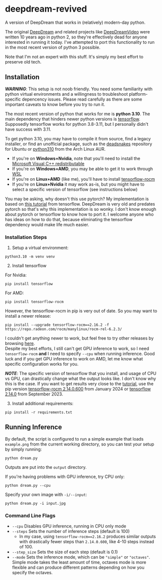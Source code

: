 # deepdream-revived
A version of DeepDream that works in (relatively) modern-day python.

The original [DeepDream](https://github.com/google/deepdream) and related projects like [DeepDreamVideo](https://github.com/graphific/DeepDreamVideo) were written 10 years ago in python 2, so they're effectively dead for anyone interested in running it today. I've attempted to port this functionality to run in the most recent version of python 3 possible.

Note that I'm not an expert with this stuff. It's simply my best effort to preserve old tech.

## Installation

***WARNING***: This setup is not noob friendly. You need some familiarity with python virtual environments and a willingness to troubleshoot platform-specific depencency issues. Please  read carefully as there are some important caveats to know before you try to run it.

The most recent version of python that works for me is **python 3.10**. The main dependency that hinders newer python versions is [tensorflow](https://www.tensorflow.org/install). Supposedly tensorflow works for python 3.8-3.11, but I personally didn't have success with 3.11.

To get python 3.10, you may have to compile it from source, find a legacy installer, or find an unofficial package, such as the [deadsnakes](https://linuxcapable.com/how-to-install-python-3-10-on-ubuntu-linux/) repository for Ubuntu or [python310](https://aur.archlinux.org/packages/python310) from the Arch Linux AUR.


- If you're on **Windows+Nvidia**, note that you'll need to install the [Microsoft Visual C++ redistributable](https://learn.microsoft.com/en-us/cpp/windows/latest-supported-vc-redist?view=msvc-170)
- If you're on **Windows+AMD**, you may be able to get it to work through [WSL](https://wiki.archlinux.org/title/Install_Arch_Linux_on_WSL)
- If you're on **Linux+AMD** (like me), you'll have to install [tensorflow-rocm](https://rocm.docs.amd.com/projects/install-on-linux/en/latest/install/3rd-party/tensorflow-install.html)
- If you're on **Linux+Nvidia** it may work as-is, but you might have to select a specific version of tensorflow (see instructions below)

You may be asking, why doesn't this use pytorch? My implementation is based on [this tutorial](https://www.tensorflow.org/tutorials/generative/deepdream) from tensorflow. DeepDream is very old and predates pytorch so that's why this implementation is so wonky. I don't know enough about pytorch or tensorflow to know how to port it. I welcome anyone who has ideas on how to do that, because eliminating the tensorflow dependency would make life much easier.

### Installation Steps
1. Setup a virtual environment:
```
python3.10 -m venv venv
```
2. Install tensorflow

For Nvidia:
```
pip install tensorflow
```
For AMD:
```
pip install tensorflow-rocm
```
However, the tensorflow-rocm in pip is very out of date. So you may want to install a newer release:
```
pip install --upgrade tensorflow-rocm==2.16.2 -f https://repo.radeon.com/rocm/manylinux/rocm-rel-6.2.3/
```
I couldn't get anything newer to work, but feel free to try other releases by browsing [here](https://repo.radeon.com/rocm/manylinux/).\
Despite my best efforts, I still can't get GPU inference to work, so I need `tensorflow-rocm` **and** I need to specify `--cpu` when running inference. Good luck and if you get GPU inference to work on AMD, let me know what specific configuration works for you.

***NOTE***: The specific version of tensorflow that you install, and usage of CPU vs GPU, can drastically change what the output looks like. I don't know why this is the case. If you want to get results very close to the [tutorial](https://www.tensorflow.org/tutorials/generative/deepdream), use the pip version [tensorflow-rocm 2.14.0.600](https://pypi.org/project/tensorflow-rocm/2.14.0.600/) from January 2024 or [tensorflow 2.14.0](https://pypi.org/project/tensorflow/2.14.0/) from September 2023.

3. Install additional requirements:
```
pip install -r requirements.txt
```

## Running Inference
By default, the script is configured to run a simple example that loads `example.png` from the current working directory, so you can test your setup by simply running:
```
python dream.py
```
Outputs are put into the `output` directory.

If you're having problems with GPU inference, try CPU only:
```
python dream.py --cpu
```
Specify your own image with `-i/--input`:
```
python dream.py -i input.jpg
```

### Command Line Flags
- `--cpu` Disables GPU inference, running in CPU only mode
- `--steps` Sets the number of inference steps (default is 100)
  - In my case, using `tensorflow-rocm==2.16.2` produces similar outputs with drastically fewer steps than `2.14.0.600`, like 4-10 steps instead of 100.  
- `--step_size` Sets the size of each step (default is 0.1)
- `--mode` Sets the inference mode, which can be `"simple"` or `"octaves"`. Simple mode takes the least amount of time, octaves mode is more flexible and can produce different patterns depending on how you specify the octaves.
